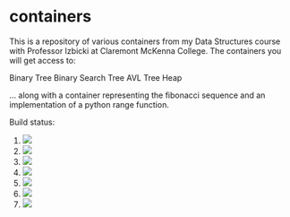 # containers

This is a repository of various containers from my Data Structures course with Professor Izbicki at Claremont McKenna College. The containers you will get access to:

Binary Tree
Binary Search Tree
AVL Tree
Heap

... along with a container representing the fibonacci sequence and an implementation of a python range function.


Build status:

1. [![](https://github.com/WasabiWabiSabi/container_dev/workflows/tests-fibonacci/badge.svg)](https://github.com/WasabiWabiSabi/container_dev/actions?query=workflow%3Atests-fibonacci)
1. [![](https://github.com/WasabiWabiSabi/container_dev/workflows/tests-range/badge.svg)](https://github.com/WasabiWabiSabi/container_dev/actions?query=workflow%3Atests-range)
1. [![](https://github.com/WasabiWabiSabi/container_dev/workflows/tests-unicode/badge.svg)](https://github.com/WasabiWabiSabi/container_dev/actions?query=workflow%3Atests-unicode)
1. [![](https://github.com/WasabiWabiSabi/container_dev/workflows/tests-BinaryTree/badge.svg)](https://github.com/WasabiWabiSabi/container_dev/actions?query=workflow%3Atests-BinaryTree)
1. [![](https://github.com/WasabiWabiSabi/container_dev/workflows/tests-BST/badge.svg)](https://github.com/WasabiWabiSabi/container_dev/actions?query=workflow%3Atests-BST)
1. [![](https://github.com/WasabiWabiSabi/container_dev/workflows/tests-AVLTree/badge.svg)](https://github.com/WasabiWabiSabi/container_dev/actions?query=workflow%3Atests-AVLTree)
1. [![](https://github.com/WasabiWabiSabi/container_dev/workflows/tests-heap/badge.svg)](https://github.com/WasabiWabiSabi/container_dev/actions?query=workflow%3Atests-heap)
